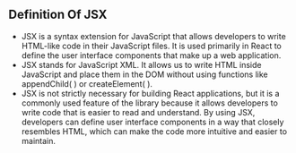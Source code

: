 ## Definition Of JSX

- JSX is a syntax extension for JavaScript that allows developers to write HTML-like code in their JavaScript files. It is used primarily in React to define the user interface components that make up a web application.
- JSX stands for JavaScript XML. It allows us to write HTML inside JavaScript and place them in the DOM without using functions like appendChild( ) or createElement( ).
- JSX is not strictly necessary for building React applications, but it is a commonly used feature of the library because it allows developers to write code that is easier to read and understand. By using JSX, developers can define user interface components in a way that closely resembles HTML, which can make the code more intuitive and easier to maintain.
